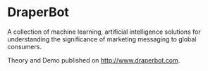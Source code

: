 # DraperBot
A collection of machine learning, artificial intelligence solutions for understanding the significance of marketing messaging to global consumers.

Theory and Demo published on <http://www.draperbot.com>.
